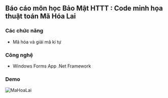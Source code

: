 
## Báo cáo môn học Bảo Mật HTTT : Code minh họa thuật toán Mã Hóa Lai


### Các chức năng

- Mã hóa và giải mã kí tự 



### Công nghệ

- Windows Forms App .Net Framework




### Demo



![MaHoaLai](https://github.com/user-attachments/assets/ce8399ed-5854-4b4a-8643-9e471bbd4a87)
